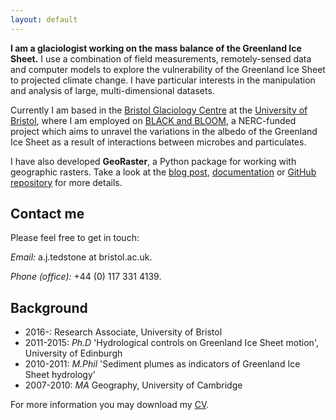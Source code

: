 ```yaml
---
layout: default
---
```


**I am a glaciologist working on the mass balance of the Greenland Ice Sheet.** I use a combination of field measurements, remotely-sensed data and computer models to explore the vulnerability of the Greenland Ice Sheet to projected climate change. I have particular interests in the manipulation and analysis of large, multi-dimensional datasets.

Currently I am based in the [Bristol Glaciology Centre](http://www.bris.ac.uk/geography/research/bgc/) at the [University of Bristol](http://www.bris.ac.uk/), where I am employed on [BLACK and BLOOM](http://www.blackandbloom.org), a NERC-funded project which aims to unravel the variations in the albedo of the Greenland Ice Sheet as a result of interactions between microbes and particulates. 

I have also developed **GeoRaster**, a Python package for working with geographic rasters. Take a look at the [blog post](blog/2017-02-09-georaster-released), [documentation](http://georaster.readthedocs.io/en/latest/) or [GitHub repository](https://github.com/atedstone/georaster) for more details.

## Contact me
Please feel free to get in touch: 

*Email:* a.j.tedstone at bristol.ac.uk.

*Phone (office):* +44 (0) 117 331 4139.

## Background

* 2016-: Research Associate, University of Bristol
* 2011-2015: *Ph.D* 'Hydrological controls on Greenland Ice Sheet motion', University of Edinburgh
* 2010-2011: *M.Phil* 'Sediment plumes as indicators of Greenland Ice Sheet hydrology'
* 2007-2010: *MA* Geography, University of Cambridge

For more information you may download my [CV](images/resume-2016-06-21-tedstone.pdf).
